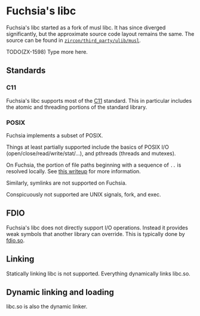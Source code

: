 # Fuchsia's libc

Fuchsia's libc started as a fork of musl libc. It has since diverged
significantly, but the approximate source code layout remains the same. The
source can be found in
[`zircon/third_party/ulib/musl`](/zircon/third_party/ulib/musl).

TODO(ZX-1598) Type more here.

## Standards

### C11

Fuchsia's libc supports most of the [C11][c11std] standard. This
in particular includes the atomic and threading portions of the
standard library.

### POSIX

Fuchsia implements a subset of POSIX.

Things at least partially supported include the basics of POSIX I/O
(open/close/read/write/stat/...), and pthreads (threads and mutexes).

On Fuchsia, the portion of file paths beginning with a sequence of
`..` is resolved locally. See [this writeup][dotdot] for more
information.

Similarly, symlinks are not supported on Fuchsia.

Conspicuously not supported are UNIX signals, fork, and exec.

## FDIO

Fuchsia's libc does not directly support I/O operations. Instead it
provides weak symbols that another library can override. This is
typically done by [fdio.so][fdio].

## Linking

Statically linking libc is not supported. Everything dynamically links libc.so.

## Dynamic linking and loading

libc.so is also the dynamic linker.

[c11std]: https://en.wikipedia.org/wiki/C11_(C_standard_revision)
[dotdot]: /docs/concepts/storage/dotdot.md
[fdio]: /zircon/system/ulib/fdio
